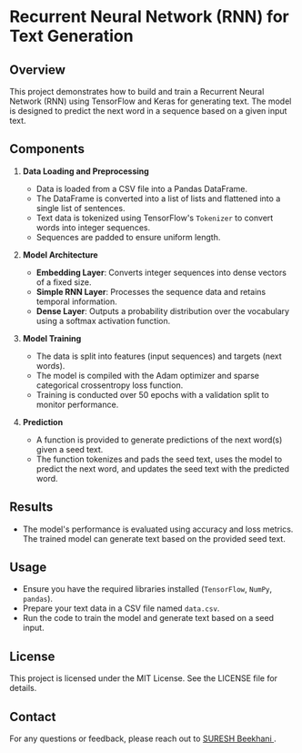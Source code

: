 # Recurrent Neural Network (RNN) for Text Generation

## Overview

This project demonstrates how to build and train a Recurrent Neural Network (RNN) using TensorFlow and Keras for generating text. The model is designed to predict the next word in a sequence based on a given input text.

## Components

1. **Data Loading and Preprocessing**

   - Data is loaded from a CSV file into a Pandas DataFrame.
   - The DataFrame is converted into a list of lists and flattened into a single list of sentences.
   - Text data is tokenized using TensorFlow's `Tokenizer` to convert words into integer sequences.
   - Sequences are padded to ensure uniform length.

2. **Model Architecture**

   - **Embedding Layer**: Converts integer sequences into dense vectors of a fixed size.
   - **Simple RNN Layer**: Processes the sequence data and retains temporal information.
   - **Dense Layer**: Outputs a probability distribution over the vocabulary using a softmax activation function.

3. **Model Training**

   - The data is split into features (input sequences) and targets (next words).
   - The model is compiled with the Adam optimizer and sparse categorical crossentropy loss function.
   - Training is conducted over 50 epochs with a validation split to monitor performance.

4. **Prediction**

   - A function is provided to generate predictions of the next word(s) given a seed text.
   - The function tokenizes and pads the seed text, uses the model to predict the next word, and updates the seed text with the predicted word.

## Results

- The model's performance is evaluated using accuracy and loss metrics. The trained model can generate text based on the provided seed text.

## Usage

- Ensure you have the required libraries installed (`TensorFlow`, `NumPy`, `pandas`).
- Prepare your text data in a CSV file named `data.csv`.
- Run the code to train the model and generate text based on a seed input.

## License

This project is licensed under the MIT License. See the LICENSE file for details.

## Contact

For any questions or feedback, please reach out to [SURESH Beekhani ](sureshbeekhani26@gmail.com).
